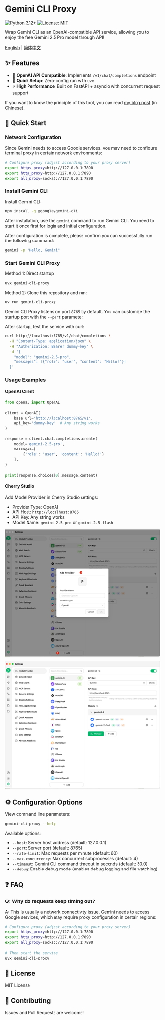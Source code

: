 # Gemini CLI Proxy

[![Python 3.12+](https://img.shields.io/badge/python-3.12+-blue.svg)](https://www.python.org/downloads/)
[![License: MIT](https://img.shields.io/badge/License-MIT-yellow.svg)](https://opensource.org/licenses/MIT)

Wrap Gemini CLI as an OpenAI-compatible API service, allowing you to enjoy the free Gemini 2.5 Pro model through API!

[English](./README.md) | [简体中文](./README_zh.md)

## ✨ Features

- 🔌 **OpenAI API Compatible**: Implements `/v1/chat/completions` endpoint
- 🚀 **Quick Setup**: Zero-config run with `uvx`
- ⚡ **High Performance**: Built on FastAPI + asyncio with concurrent request support

If you want to know the principle of this tool, you can read [my blog post](https://www.nettee.cn/blog/gemini-cli-proxy) (in Chinese).

## 🚀 Quick Start

### Network Configuration

Since Gemini needs to access Google services, you may need to configure terminal proxy in certain network environments:

```bash
# Configure proxy (adjust according to your proxy server)
export https_proxy=http://127.0.0.1:7890
export http_proxy=http://127.0.0.1:7890  
export all_proxy=socks5://127.0.0.1:7890
```

### Install Gemini CLI

Install Gemini CLI:
```bash
npm install -g @google/gemini-cli
```

After installation, use the `gemini` command to run Gemini CLI. You need to start it once first for login and initial configuration.

After configuration is complete, please confirm you can successfully run the following command:

```bash
gemini -p "Hello, Gemini"
```

### Start Gemini CLI Proxy

Method 1: Direct startup
```bash
uvx gemini-cli-proxy
```

Method 2: Clone this repository and run:
```bash
uv run gemini-cli-proxy
```

Gemini CLI Proxy listens on port `8765` by default. You can customize the startup port with the `--port` parameter.

After startup, test the service with curl:

```bash
curl http://localhost:8765/v1/chat/completions \
  -H "Content-Type: application/json" \
  -H "Authorization: Bearer dummy-key" \
  -d '{
    "model": "gemini-2.5-pro",
    "messages": [{"role": "user", "content": "Hello!"}]
  }'
```

### Usage Examples

#### OpenAI Client

```python
from openai import OpenAI

client = OpenAI(
    base_url='http://localhost:8765/v1',
    api_key='dummy-key'  # Any string works
)

response = client.chat.completions.create(
    model='gemini-2.5-pro',
    messages=[
        {'role': 'user', 'content': 'Hello!'}
    ],
)

print(response.choices[0].message.content)
```

#### Cherry Studio

Add Model Provider in Cherry Studio settings:
- Provider Type: OpenAI
- API Host: `http://localhost:8765`
- API Key: Any string works
- Model Name: `gemini-2.5-pro` or `gemini-2.5-flash`

![Cherry Studio Config 1](./img/cherry-studio-1.jpg)

![Cherry Studio Config 2](./img/cherry-studio-2.jpg)

## ⚙️ Configuration Options

View command line parameters:

```bash
gemini-cli-proxy --help
```

Available options:
- `--host`: Server host address (default: 127.0.0.1)
- `--port`: Server port (default: 8765)
- `--rate-limit`: Max requests per minute (default: 60)
- `--max-concurrency`: Max concurrent subprocesses (default: 4)
- `--timeout`: Gemini CLI command timeout in seconds (default: 30.0)
- `--debug`: Enable debug mode (enables debug logging and file watching)

## ❓ FAQ

### Q: Why do requests keep timing out?

A: This is usually a network connectivity issue. Gemini needs to access Google services, which may require proxy configuration in certain regions:

```bash
# Configure proxy (adjust according to your proxy server)
export https_proxy=http://127.0.0.1:7890
export http_proxy=http://127.0.0.1:7890
export all_proxy=socks5://127.0.0.1:7890

# Then start the service
uvx gemini-cli-proxy
```

## 📄 License

MIT License

## 🤝 Contributing

Issues and Pull Requests are welcome! 